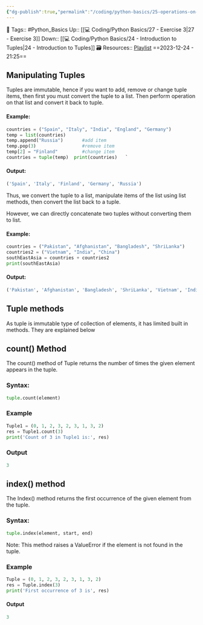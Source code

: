 ```yaml
---
{"dg-publish":true,"permalink":"/coding/python-basics/25-operations-on-tuples/","dgPassFrontmatter":true,"noteIcon":"3","created":"2023-12-24T21:24:56.198+05:30","updated":"2023-12-25T20:35:15.260+05:30"}
---
```


🧶 Tags:: #Python_Basics 
Up:: [[💻 Coding/Python Basics/27 - Exercise 3\|27 - Exercise 3]]
Down:: [[💻 Coding/Python Basics/24 - Introduction to Tuples\|24 - Introduction to Tuples]]
🗃 Resources:: [Playlist](https://www.youtube.com/playlist?list=PLu0W_9lII9agwh1XjRt242xIpHhPT2llg)
==2023-12-24 - 21:25==

## Manipulating Tuples
Tuples are immutable, hence if you want to add, remove or change tuple items, then first you must convert the tuple to a list. Then perform operation on that list and convert it back to tuple.

#### Example:
```python
countries = ("Spain", "Italy", "India", "England", "Germany")
temp = list(countries)
temp.append("Russia")       #add item
temp.pop(3)                 #remove item
temp[2] = "Finland"         #change item
countries = tuple(temp)  print(countries)   `
```

#### Output:
```python
('Spain', 'Italy', 'Finland', 'Germany', 'Russia')
```

Thus, we convert the tuple to a list, manipulate items of the list using list methods, then convert the list back to a tuple.

However, we can directly concatenate two tuples without converting them to list.

#### Example:
```python
countries = ("Pakistan", "Afghanistan", "Bangladesh", "ShriLanka")
countries2 = ("Vietnam", "India", "China")
southEastAsia = countries + countries2
print(southEastAsia)
```

#### Output:
```python
('Pakistan', 'Afghanistan', 'Bangladesh', 'ShriLanka', 'Vietnam', 'India', 'China')
```

## Tuple methods
As tuple is immutable type of collection of elements, it has limited built in methods. They are explained below

## count() Method
The count() method of Tuple returns the number of times the given element appears in the tuple.

### Syntax:
```python
tuple.count(element)
```

### Example
```python
Tuple1 = (0, 1, 2, 3, 2, 3, 1, 3, 2)
res = Tuple1.count(3)
print('Count of 3 in Tuple1 is:', res)
```

### Output
```python
3
```

## index() method
The Index() method returns the first occurrence of the given element from the tuple.

### Syntax:
```python
tuple.index(element, start, end)
```

Note: This method raises a ValueError if the element is not found in the tuple.

### Example
```python
Tuple = (0, 1, 2, 3, 2, 3, 1, 3, 2)
res = Tuple.index(3)
print('First occurrence of 3 is', res)
```

#### Output
```python
3
```